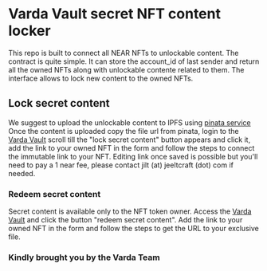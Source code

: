 Varda Vault secret NFT content locker
==================================


This repo is built to connect all NEAR NFTs to unlockable content.
The contract is quite simple. It can store the account_id of last sender and return all the owned NFTs along with unlockable contente related to them.
The interface allows to lock new content to the owned NFTs.

## Lock secret content

We suggest to upload the unlockable content to IPFS using [pinata service](https://pinata.cloud/pinmanager)
Once the content is uploaded copy the file url from pinata, login to the [Varda Vault](www.varda.vision/vault/index.html) scroll till the "lock secret content" button appears and click it, add the link to your owned NFT in the form and follow the steps to connect the immutable link to your NFT.
Editing link once saved is possible but you'll need to pay a 1 near fee, please contact jilt (at) jeeltcraft (dot) com if needed.


### Redeem secret content

Secret content is available only to the NFT token owner.
Access the [Varda Vault](www.varda.vision/vault/index.html) and click the button "redeem secret content". Add the link to your owned NFT in the form and follow the steps to get the URL to your exclusive file.

### Kindly brought you by the Varda Team
